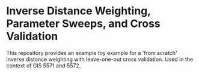 # Inverse Distance Weighting, Parameter Sweeps, and Cross Validation
This repository provides an example toy example for a 'from scratch' inverse distance weighting with leave-one-out cross validation. Used in the context of GIS 5571 and 5572.
